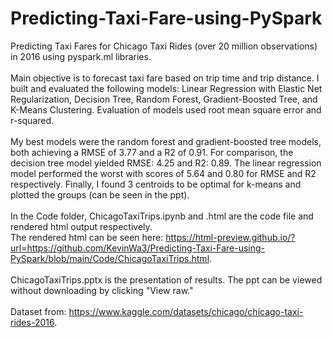 # Predicting-Taxi-Fare-using-PySpark
Predicting Taxi Fares for Chicago Taxi Rides (over 20 million observations) in 2016 using pyspark.ml libraries. <br /> <br />
Main objective is to forecast taxi fare based on trip time and trip distance. I built and evaluated the following models: Linear Regression with Elastic Net Regularization, Decision Tree, Random Forest, Gradient-Boosted Tree, and K-Means Clustering. Evaluation of models used root mean square error and r-squared.  <br /> <br />
My best models were the random forest and gradient-boosted tree models, both achieving a RMSE of 3.77 and a R2 of 0.91. For comparison, the decision tree model yielded RMSE: 4.25 and R2: 0.89. The linear regression model performed the worst with scores of 5.64 and 0.80 for RMSE and R2 respectively. Finally, I found 3 centroids to be optimal for k-means and plotted the groups (can be seen in the ppt). <br /> <br />
In the Code folder, ChicagoTaxiTrips.ipynb and .html are the code file and rendered html output respectively. <br /> 
The rendered html can be seen here: https://html-preview.github.io/?url=https://github.com/KevinWa3/Predicting-Taxi-Fare-using-PySpark/blob/main/Code/ChicagoTaxiTrips.html. <br /><br />
ChicagoTaxiTrips.pptx is the presentation of results. The ppt can be viewed without downloading by clicking "View raw." <br /> <br />
Dataset from: https://www.kaggle.com/datasets/chicago/chicago-taxi-rides-2016. 
